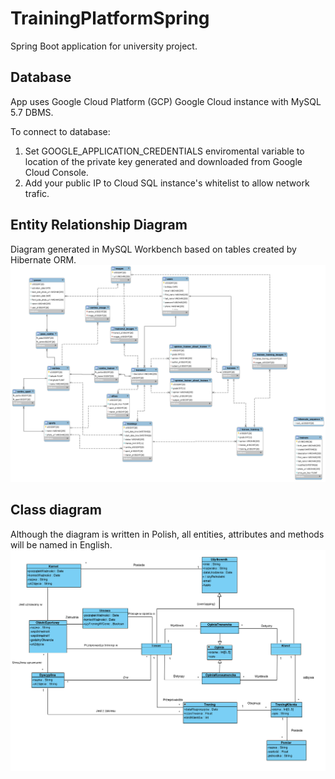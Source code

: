 # TrainingPlatformSpring
Spring Boot application for university project.

## Database
App uses Google Cloud Platform (GCP) Google Cloud instance with MySQL 5.7 DBMS.

To connect to database:
1. Set GOOGLE_APPLICATION_CREDENTIALS  enviromental variable to location of the private key generated and downloaded from Google Cloud Console.
2. Add your public IP to Cloud SQL instance's whitelist to allow network trafic.

## Entity Relationship Diagram
Diagram generated in MySQL Workbench based on tables created by Hibernate ORM.
![ERD](ERD.png)

## Class diagram
Although the diagram is written in Polish, all entities, attributes and methods will be named in English.
![Class diagram](ClassDiagram.png)
